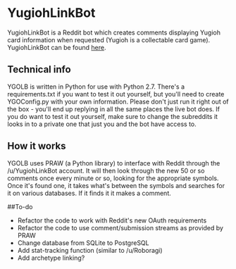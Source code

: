 # YugiohLinkBot
YugiohLinkBot is a Reddit bot which creates comments displaying Yugioh card information when requested (Yugioh is a collectable card game). YugiohLinkBot can be found [here](https://www.reddit.com/user/YugiohLinkBot).

## Technical info
YGOLB is written in Python for use with Python 2.7. There's a requirements.txt if you want to test it out yourself, but you'll need to create YGOConfig.py with your own information. Please don't just run it right out of the box - you'll end up replying in all the same places the live bot does. If you do want to test it out yourself, make sure to change the subreddits it looks in to a private one that just you and the bot have access to.

## How it works
YGOLB uses PRAW (a Python library) to interface with Reddit through the /u/YugiohLinkBot account. It will then look through the new 50 or so comments once every minute or so, looking for the appropriate symbols. Once it's found one, it takes what's between the symbols and searches for it on various databases. If it finds it it makes a comment.

##To-do
- Refactor the code to work with Reddit's new OAuth requirements
- Refactor the code to use comment/submission streams as provided by PRAW
- Change database from SQLite to PostgreSQL
- Add stat-tracking function (similar to /u/Roboragi)
- Add archetype linking?